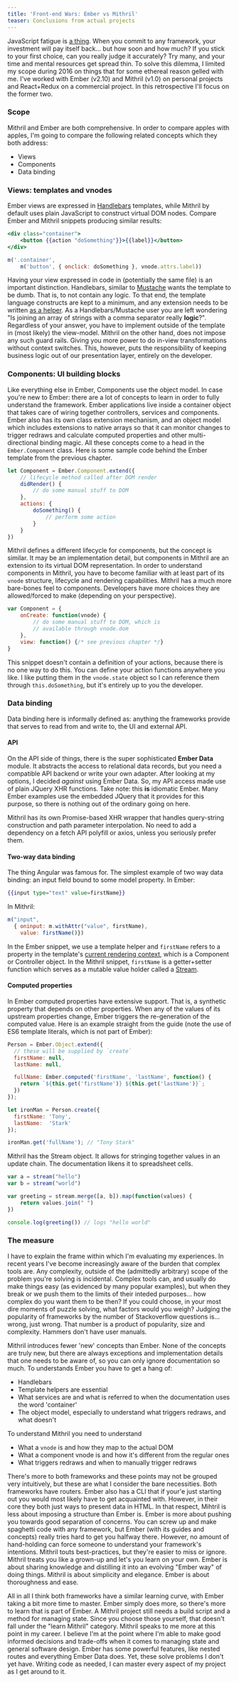 ```yaml
---
title: 'Front-end Wars: Ember vs Mithril'
teaser: Conclusions from actual projects
---
```


JavaScript fatigue is [a thing](https://medium.com/@ericclemmons/javascript-fatigue-48d4011b6fc4). When you commit to any framework, your investment will pay itself back... but how soon and how much? If you stick to your first choice, can you really judge it accurately? Try many, and your time and mental resources get spread thin. To solve this dilemma, I limited my scope during 2016 on things that for some ethereal reason gelled with me. I've worked with Ember (v2.10) and Mithril (v1.0) on personal projects and React+Redux on a commercial project. In this retrospective I'll focus on the former two.

### Scope

Mithril and Ember are both comprehensive. In order to compare apples with apples, I'm going to compare the following related concepts which they both address:

- Views
- Components
- Data binding

### Views: templates and vnodes

Ember views are expressed in [Handlebars](http://handlebarsjs.com/) templates, while Mithril by default uses plain JavaScript to construct virtual DOM nodes. Compare Ember and Mithril snippets producing similar results:

```hbs
<div class="container">
    <button {{action "doSomething"}}>{{label}}</button>
</div>
```

```javascript
m('.container', 
    m('button', { onclick: doSomething }, vnode.attrs.label))
```

Having your view expressed in code in (potentially the same file) is an important distinction. Handlebars, similar to [Mustache](https://mustache.github.io/) wants the template to be dumb. That is, to not contain any logic. To that end, the template language constructs are kept to a minimum, and any extension needs to be written [as a helper](https://guides.emberjs.com/v2.11.0/templates/writing-helpers/). As a Handlebars/Mustache user you are left wondering "Is joining an array of strings with a comma separator really **logic**?". Regardless of your answer, you have to implement outside of the template in (most likely) the view-model. Mithril on the other hand, does not impose any such guard rails. Giving you more power to do in-view transformations without context switches. This, however, puts the responsibility of keeping business logic out of our presentation layer, entirely on the developer.

### Components: UI building blocks

Like everything else in Ember, Components use the object model. In case you're new to Ember: there are a lot of concepts to learn in order to fully understand the framework. Ember applications live inside a container object that takes care of wiring together controllers, services and components. Ember also has its own class extension mechanism, and an object model which includes extensions to native arrays so that it can monitor changes to trigger redraws and calculate computed properties and other multi-directional binding magic. All these concepts come to a head in the `Ember.Component` class. Here is some sample code behind the Ember template from the previous chapter.

```javascript
let Component = Ember.Component.extend({
    // lifecycle method called after DOM render
    didRender() {
        // do some manual stuff to DOM
    },
    actions: {
        doSomething() {
            // perform some action 
        }
    }
})
```

Mithril defines a different lifecycle for components, but the concept is similar. It may be an implementation detail, but components in Mithril are an extension to its virtual DOM representation. In order to understand components in Mithril, you have to become familiar with at least part of its `vnode` structure, lifecycle and rendering capabilities. Mithril has a much more bare-bones feel to components. Developers have more choices they are allowed/forced to make (depending on your perspective).

```javascript
var Component = {
    onCreate: function(vnode) {
        // do some manual stuff to DOM, which is 
        // available through vnode.dom
    },
    view: function() {/* see previous chapter */}
}
```

This snippet doesn't contain a definition of your actions, because there is no one way to do this. You can define your action functions anywhere you like. I like putting them in the `vnode.state` object so I can reference them through `this.doSomething`, but it's entirely up to you the developer.

### Data binding

Data binding here is informally defined as: anything the frameworks provide that serves to read from and write to, the UI and external API.

#### API

On the API side of things, there is the super sophisticated **Ember Data** module. It abstracts the access to relational data records, but you need a compatible API backend or write your own adapter. After looking at my options, I decided *against* using Ember Data. So, my API access made use of plain JQuery XHR functions. Take note: this **is** idiomatic Ember. Many Ember examples use the embedded JQuery that it provides for this purpose, so there is nothing out of the ordinary going on here.

Mithril has its own Promise-based XHR wrapper that handles query-string construction and path parameter interpolation. No need to add a dependency on a fetch API polyfill or axios, unless you seriously prefer them.

#### Two-way data binding

The thing Angular was famous for. The simplest example of two way data binding: an input field bound to some model property. In Ember:

```handlebars
{{input type="text" value=firstName}}
```

In Mithril:

```javascript
m("input", 
  { oninput: m.withAttr("value", firstName), 
    value: firstName()})
```

In the Ember snippet, we use a template helper and `firstName` refers to a property in the template's [current rendering context](https://guides.emberjs.com/v2.0.0/templates/handlebars-basics/), which is a Component or Controller object. In the Mithril snippet, `firstName` is a getter+setter function which serves as a mutable value holder called a [Stream](http://mithril.js.org/stream.html).

#### Computed properties

In Ember computed properties have extensive support. That is, a synthetic property that depends on other properties. When any of the values of its upstream properties change, Ember triggers the re-generation of the computed value. Here is an example straight from the guide (note the use of ES6 template literals, which is not part of Ember):

```javascript
Person = Ember.Object.extend({
  // these will be supplied by `create`
  firstName: null,
  lastName: null,

  fullName: Ember.computed('firstName', 'lastName', function() {
    return `${this.get('firstName')} ${this.get('lastName')}`;
  })
});

let ironMan = Person.create({
  firstName: 'Tony',
  lastName:  'Stark'
});

ironMan.get('fullName'); // "Tony Stark"
```

Mithril has the Stream object. It allows for stringing together values in an update chain. The documentation likens it to spreadsheet cells.

```javascript
var a = stream("hello")
var b = stream("world")

var greeting = stream.merge([a, b]).map(function(values) {
    return values.join(" ")
})

console.log(greeting()) // logs "hello world"
```

### The measure

I have to explain the frame within which I'm evaluating my experiences. In recent years I've become increasingly aware of the burden that complex tools are. Any complexity, outside of the (admittedly arbitrary) scope of the problem you're solving is incidental. Complex tools can, and usually do make things easy (as evidenced by many popular examples), but when they break or we push them to the limits of their inteded purposes... how complex do you want them to be then? If you could choose, in your most dire moments of puzzle solving, what factors would you weigh? Judging the popularity of frameworks by the number of Stackoverflow questions is... wrong, just wrong. That number is a product of popularity, size and complexity. Hammers don't have user manuals.

Mithril introduces fewer 'new' concepts than Ember. None of the concepts are truly new, but there are always exceptions and implementation details that one needs to be aware of, so you can only ignore documentation so much. To understands Ember you have to get a hang of:

- Handlebars
- Template helpers are essential
- What services are and what is referred to when the documentation uses the word 'container'
- The object model, especially to understand what triggers redraws, and what doesn't

To understand Mithril you need to understand

- What a `vnode` is and how they map to the actual DOM
- What a component vnode is and how it's different from the regular ones
- What triggers redraws and when to manually trigger redraws

There's more to both frameworks and these points may not be grouped very intuitively, but these are what I consider the bare necessities. Both frameworks have routers. Ember also has a CLI that if your'e just starting out you would most likely have to get acquainted with. However, in their core they both just ways to present data in HTML. In that respect, Mihtril is less about imposing a structure than Ember is. Ember is more about pushing you towards good separation of concerns. You can screw up and make spaghetti code with any framework, but Ember (with its guides and concepts) really tries hard to get you halfway there. However, no amount of hand-holding can force someone to understand your framework's intentions. Mithril touts best-practices, but they're easier to miss or ignore. Mithril treats you like a grown-up and let's you learn on your own. Ember is about sharing knowledge and distilling it into an evolving "Ember way" of doing things. Mithril is about simplicity and elegance. Ember is about thoroughness and ease.

All in all I think both frameworks have a similar learning curve, with Ember taking a bit more time to master. Ember simply does more, so there's more to learn that is part of Ember. A Mithril project still needs a build script and a method for managing state. Since you choose those yourself, that doesn't fall under the "learn Mithril" category. Mithril speaks to me more at this point in my career. I believe I'm at the point where I'm able to make good informed decisions and trade-offs when it comes to managing state and general software design. Ember has some powerful features, like nested routes and everything Ember Data does. Yet, these solve problems I don't yet have. Writing code as needed, I can master every aspect of my project as I get around to it.

